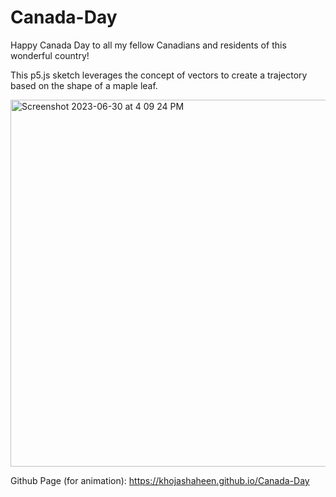 # Canada-Day
Happy Canada Day to all my fellow Canadians and residents of this wonderful country!

This p5.js sketch leverages the concept of vectors to create a trajectory based on the shape of a maple leaf. 

<img width="587" alt="Screenshot 2023-06-30 at 4 09 24 PM" src="https://github.com/khojashaheen/Canada-Day/assets/132402838/02c92717-b07b-411a-8092-a031a12ba995">

Github Page (for animation): https://khojashaheen.github.io/Canada-Day
